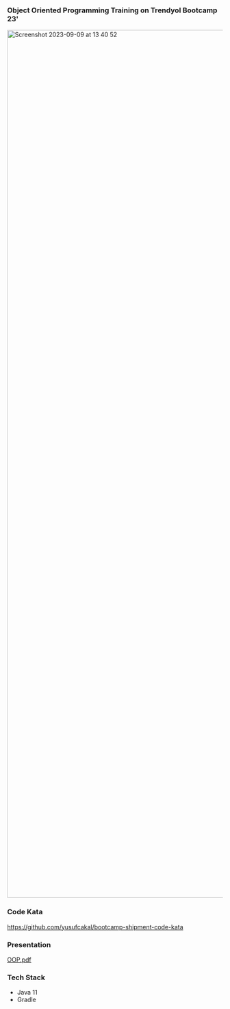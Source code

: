 ### Object Oriented Programming Training on Trendyol Bootcamp 23'

<img width="2021" alt="Screenshot 2023-09-09 at 13 40 52" src="https://github.com/yusufcakal/oop-training/assets/16848490/db0bf6fa-cee8-4390-9160-1c00aa21734f">

### Code Kata
https://github.com/yusufcakal/bootcamp-shipment-code-kata

### Presentation
[OOP.pdf](https://github.com/yusufcakal/oop-training/files/12565528/OOP.pdf)

### Tech Stack
 * Java 11
 * Gradle


